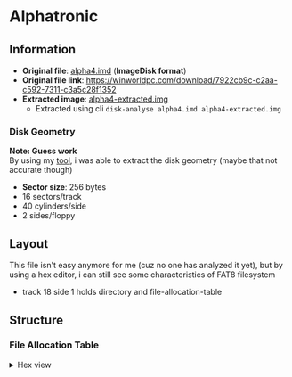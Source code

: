 # Alphatronic
## Information
- **Original file**: [alpha4.imd](./../images/alpha4.imd) (**ImageDisk format**)
- **Original file link**: https://winworldpc.com/download/7922cb9c-c2aa-c592-7311-c3a5c28f1352
- **Extracted image**: [alpha4-extracted.img](./../images/alpha4-extracted.img)
  - Extracted using cli `disk-analyse alpha4.imd alpha4-extracted.img`
### Disk Geometry
**Note: Guess work**  
By using my [tool](../script/imd-geometry.py), i was able to extract the disk geometry (maybe that not accurate though)
- **Sector size**: 256 bytes
- 16 sectors/track
- 40 cylinders/side
- 2 sides/floppy

## Layout
This file isn't easy anymore for me (cuz no one has analyzed it yet), but by using a hex editor, i can still see some characteristics of FAT8 filesystem

- track 18 side 1 holds directory and file-allocation-table
## Structure
### File Allocation Table
<details><summary>Hex view</summary>

```
00025D00 FE FE FE FE FE FE FE FE FE FE FE FE FE FE FE FE   ................
00025D10 FF FF FF FF FF FF FF FF FF FF FF FF FF FF FF FF   ................
00025D20 FF FF FF FF FF FF FF FF FF FF FF FF FF FF FF FF   ................
00025D30 FF FF FF FF FF FF FF FF FF FF FF FF FF FF FF FF   ................
00025D40 C3 FF 40 C4 C4 42 43 44 47 46 FE FE 4D C5 FF FF   ..@..BCDGF..M...
00025D50 FF FF FF FF FF FF FF FF FF FF FF FF FF FF FF FF   ................
00025D60 FF FF FF FF FF FF FF FF FF FF FF FF FF FF FF FF   ................
00025D70 FF FF FF FF FF FF FF FF FF FF FF FF FF FF FF FF   ................
00025D80 FF FF FF FF FF FF FF FF FF FF FF FF FF FF FF FF   ................
00025D90 FF FF FF FF FF FF FF FF FF FF FF FF FF FF FF FF   ................
00025DA0 65 73 28 00 4C 4D 00 01                           es(.LM..
```

The FAT table starts at offset 0x25d00 (C:18,H:1,S:13), and there are two copies of itself at offset 0x25e00 (C:18,H:1,S:14) and offset 0x25f00 (C:18,H:1,S:15)
</details>